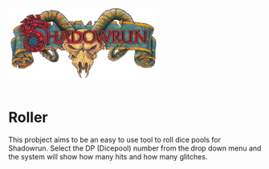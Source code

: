 ![Shadowrun Logo](/shadowrunlogo.png) <br/>
<br/>
# Roller

This probject aims to be an easy to use tool to roll dice pools for Shadowrun. Select the DP (Dicepool) number from the drop down menu and the system will show how many hits and how many glitches.
